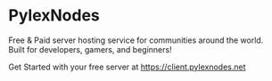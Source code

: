 # PylexNodes

Free & Paid server hosting service for communities around the world. <br>
Built for developers, gamers, and beginners!

Get Started with your free server at https://client.pylexnodes.net
